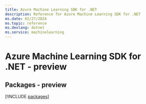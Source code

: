 ```yaml
---
title: Azure Machine Learning SDK for .NET
description: Reference for Azure Machine Learning SDK for .NET
ms.date: 02/27/2024
ms.topic: reference
ms.devlang: dotnet
ms.service: machinelearning
---
```

# Azure Machine Learning SDK for .NET - preview
## Packages - preview
[!INCLUDE [packages](machine-learning-index.md)]